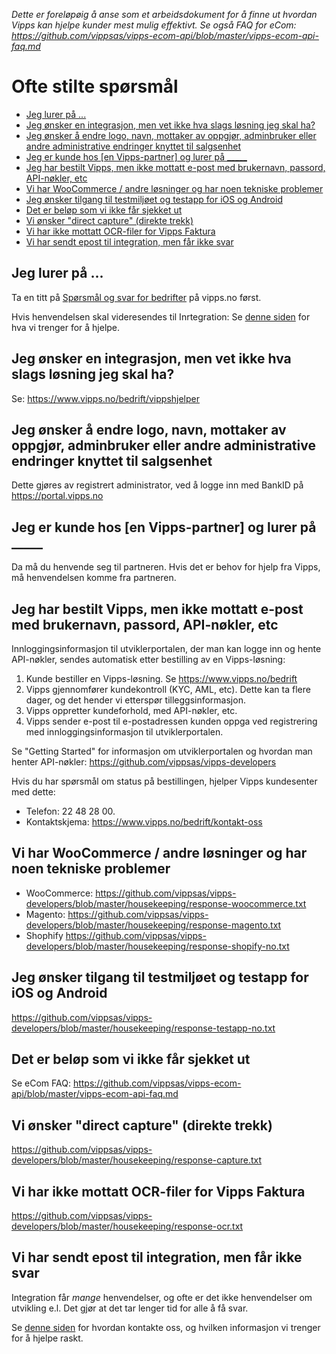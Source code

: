_Dette er foreløpøig å anse som et arbeidsdokument for å finne ut hvordan Vipps kan hjelpe
kunder mest mulig effektivt. Se også FAQ for eCom: https://github.com/vippsas/vipps-ecom-api/blob/master/vipps-ecom-api-faq.md_

# Ofte stilte spørsmål

- [Jeg lurer på ...](#jeg-lurer-p--)
- [Jeg ønsker en integrasjon, men vet ikke hva slags løsning jeg skal ha?](#jeg--nsker-en-integrasjon--men-vet-ikke-hva-slags-l-sning-jeg-skal-ha-)
- [Jeg ønsker å endre logo, navn, mottaker av oppgjør, adminbruker eller andre administrative endringer knyttet til salgsenhet](#jeg--nsker---endre-logo--navn--mottaker-av-oppgj-r--adminbruker-eller-andre-administrative-endringer-knyttet-til-salgsenhet)
- [Jeg er kunde hos [en Vipps-partner] og lurer på _____](#jeg-er-kunde-hos--en-vipps-partner--og-lurer-p-------)
- [Jeg har bestilt Vipps, men ikke mottatt e-post med brukernavn, passord, API-nøkler, etc](#jeg-har-bestilt-vipps--men-ikke-mottatt-e-post-med-brukernavn--passord--api-n-kler--etc)
- [Vi har WooCommerce / andre løsninger og har noen tekniske problemer](#vi-har-woocommerce---andre-l-sninger-og-har-noen-tekniske-problemer)
- [Jeg ønsker tilgang til testmiljøet og testapp for iOS og Android](#jeg--nsker-tilgang-til-testmilj-et-og-testapp-for-ios-og-android)
- [Det er beløp som vi ikke får sjekket ut](#det-er-bel-p-som-vi-ikke-f-r-sjekket-ut)
- [Vi ønsker "direct capture" (direkte trekk)](#vi--nsker--direct-capture---direkte-trekk-)
- [Vi har ikke mottatt OCR-filer for Vipps Faktura](#vi-har-ikke-mottatt-ocr-filer-for-vipps-faktura)
- [Vi har sendt epost til integration, men får ikke svar](#vi-har-sendt-epost-til-integration--men-f-r-ikke-svar)

## Jeg lurer på ...

Ta en titt på [Spørsmål og svar for bedrifter](https://www.vipps.no/sporsmal#bedriftspm) på vipps.no først.

Hvis henvendelsen skal videresendes til Inrtegration:
Se [denne siden](https://github.com/vippsas/vipps-developers/blob/master/contact.md) for hva vi trenger for å hjelpe.

## Jeg ønsker en integrasjon, men vet ikke hva slags løsning jeg skal ha?

Se: https://www.vipps.no/bedrift/vippshjelper

## Jeg ønsker å endre logo, navn, mottaker av oppgjør, adminbruker eller andre administrative endringer knyttet til salgsenhet

Dette gjøres av registrert administrator, ved å logge inn med BankID på https://portal.vipps.no

## Jeg er kunde hos [en Vipps-partner] og lurer på _____

Da må du henvende seg til partneren. Hvis det er behov for hjelp fra Vipps, må henvendelsen
komme fra partneren.

## Jeg har bestilt Vipps, men ikke mottatt e-post med brukernavn, passord, API-nøkler, etc

Innloggingsinformasjon til utviklerportalen, der man kan logge inn og hente API-nøkler, sendes automatisk etter bestilling av en Vipps-løsning:

1. Kunde bestiller en Vipps-løsning. Se https://www.vipps.no/bedrift
2. Vipps gjennomfører kundekontroll (KYC, AML, etc). Dette kan ta flere dager, og det hender vi etterspør tilleggsinformasjon.
3. Vipps oppretter kundeforhold, med API-nøkler, etc.
4. Vipps sender e-post til e-postadressen kunden oppga ved registrering med innloggingsinformasjon til utviklerportalen.

Se "Getting Started" for informasjon om utviklerportalen og hvordan man henter API-nøkler: https://github.com/vippsas/vipps-developers

Hvis du har spørsmål om status på bestillingen, hjelper Vipps kundesenter med dette:
* Telefon: 22 48 28 00.
* Kontaktskjema: https://www.vipps.no/bedrift/kontakt-oss

## Vi har WooCommerce / andre løsninger og har noen tekniske problemer

* WooCommerce: https://github.com/vippsas/vipps-developers/blob/master/housekeeping/response-woocommerce.txt
* Magento: https://github.com/vippsas/vipps-developers/blob/master/housekeeping/response-magento.txt
* Shophify https://github.com/vippsas/vipps-developers/blob/master/housekeeping/response-shopify-no.txt

## Jeg ønsker tilgang til testmiljøet og testapp for iOS og Android

https://github.com/vippsas/vipps-developers/blob/master/housekeeping/response-testapp-no.txt

## Det er beløp som vi ikke får sjekket ut

Se eCom FAQ: https://github.com/vippsas/vipps-ecom-api/blob/master/vipps-ecom-api-faq.md

## Vi ønsker "direct capture" (direkte trekk)

https://github.com/vippsas/vipps-developers/blob/master/housekeeping/response-capture.txt

## Vi har ikke mottatt OCR-filer for Vipps Faktura

https://github.com/vippsas/vipps-developers/blob/master/housekeeping/response-ocr.txt

## Vi har sendt epost til integration, men får ikke svar

Integration får _mange_ henvendelser, og ofte er det ikke henvendelser om utvikling e.l.
Det gjør at det tar lenger tid for alle å få svar.

Se [denne siden](https://github.com/vippsas/vipps-developers/blob/master/contact.md)
for hvordan kontakte oss, og hvilken informasjon vi trenger for å hjelpe raskt.

